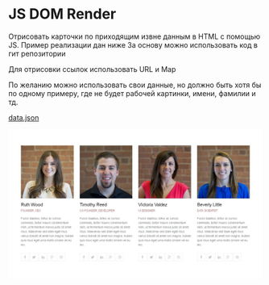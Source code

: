# JS DOM Render

Отрисовать карточки по приходящим извне данным в HTML с помощью JS. Пример реализации дан ниже
За основу можно использовать код в гит репозитории

Для отрисовки ссылок использовать URL и Map

По желанию можно использовать свои данные, но должно быть хотя бы по одному примеру, где не будет рабочей картинки, имени, фамилии и тд.

[data.json](./data.json)

![userCards.jpg](/doc/userCards.jpg "User cards")
